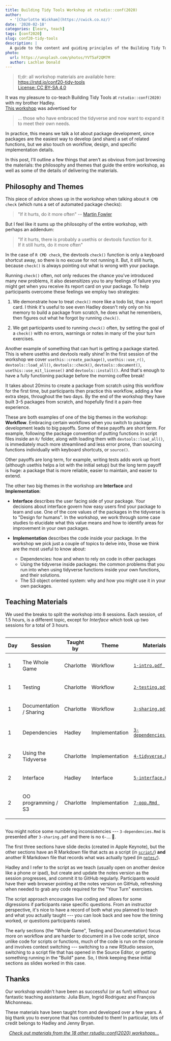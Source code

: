 ```yaml
---
title: Building Tidy Tools Workshop at rstudio::conf(2020)
author:
  - '[Charlotte Wickham](https://cwick.co.nz/)'
date: '2020-02-18'
categories: [learn, teach]
tags: [conf2020]
slug: conf20-tidy-tools
description: |
  A guide to the content and guiding principles of the Building Tidy Tools Workshop.
photo:
  url: https://unsplash.com/photos/YVT5aF2QM7M
  author: Lachlan Donald
---
```




> tl;dr: all workshop materials are available here: <br>
> <i class="fab fa-github"></i> https://rstd.io/conf20-tidy-tools <br>
> <i class="fab fa-creative-commons fa-fw"></i> [License: CC BY-SA 4.0](https://creativecommons.org/licenses/by-sa/4.0/legalcode)

It was my pleasure to co-teach Building Tidy Tools 
at `rstudio::conf(2020)` with my brother Hadley.  
[This workshop](https://github.com/rstudio-conf-2020/build-tidy-tools/) was advertised for

> ... those who have embraced the tidyverse and now want to expand it to meet their own needs. 

In practice, this means
we talk a lot about package development, 
since packages are the easiest way 
to develop (and share) a set of
related functions, 
but we also touch on workflow, design,
and specific implementation details.

In this post, I'll outline a few things that aren't
as obvious from just browsing the materials: 
the philosophy and themes that guide the entire workshop, as 
well as some of the details of delivering the materials.

## Philosophy and Themes

This piece of advice shows up in the workshop when talking about 
`R CMD check` (which runs a set of automated package checks):

> "If it hurts, do it more often"
-- [Martin Fowler](https://martinfowler.com/bliki/FrequencyReducesDifficulty.html)

But I feel like it sums up the philosophy of the entire workshop, 
with perhaps an addendum: 

> "If it hurts, there is probably a usethis or devtools function for it.  
> If it still hurts, do it more often"

In the case of `R CMD check`, 
the devtools `check()` function is only a keyboard shortcut away, 
so there is no excuse for not running it.
But, it still hurts, 
because `check()` is always pointing out what is wrong with your package.

Running `check()` often, not only 
reduces the chance you've introduced many new problems, 
it also desensitizes you to any feelings of failure you might get
when you receive its report card on your package.
To help participants overcome these feelings we employ two strategies:

1. We demonstrate how to treat `check()` more like a todo list, 
than a report card. 
I think it's useful to see
even Hadley doesn't rely only on his memory to build a package from scratch, 
he does what he remembers, 
then figures out what he forgot by running `check()`.

2. We get participants used to running `check()` often, 
by setting the goal of a `check()` with no errors, warnings or notes 
in many of the your turn exercises. 

Another example of something that can hurt 
is getting a package started. 
This is where usethis and devtools really shine! 
In the first session of the workshop we
cover `usethis::create_package()`, `usethis::use_r()`, 
`devtools::load_all()`, `devtools::check()`, `devtools::document()`, `usethis::use_mit_license()` and `devtools::install()`.
And that's enough to have a fully functioning package 
before the morning coffee break!

It takes about 20mins to create a package from scratch
using this workflow for the first time, 
but participants then practice this workflow, 
adding a few extra steps, throughout the two days.
By the end of the workshop 
they have built 3-5 packages from scratch, 
and hopefully find it a pain-free experience.

These are both examples of one of the big themes in the workshop: 
**Workflow**. 
Embracing certain workflows when you switch to package development
leads to big payoffs. 
Some of these payoffs are short term. 
For example, following the package convention of 
putting functions in script files
inside an `R/` folder, 
along with loading them with `devtools::load_all()`,
is immediately much more streamlined and less error prone,
than sourcing functions individually with keyboard shortcuts, or `source()`.

Other payoffs are long term, for example, 
writing tests adds work up front (although usethis helps a lot with the initial setup)
but the long term payoff is huge: 
a package that is more reliable, 
easier to maintain, and 
easier to extend.

The other two big themes in the workshop are **Interface** and **Implementation**:

* **Interface** describes the user facing side of your package.
Your decisions about interface govern 
how easy users find your package to learn and use.
One of the core values of the packages in the tidyverse is to
"Design for humans".
In the workshop, 
we work through some case studies to elucidate what this value means and
how to identify areas for improvement in your own packages.

* **Implementation** describes the code inside your package. 
In the workshop we pick just a couple of topics to delve into,
those we think are the most useful to know about: 
    
    * Dependencies: how and when to rely on code in other packages
    * Using the tidyverse inside packages: the common problems that you
    run into when using tidyverse functions inside your own functions, 
    and their solutions.
    * The S3 object oriented system: why and how you might use it in your own packages.  

## Teaching Materials

We used the breaks to split the workshop into 8 sessions.  Each session, of 1.5 hours, is a different topic, 
except for *Interface* which took up two sessions for a total of 3 hours.




<!--html_preserve--><style>html {
  font-family: -apple-system, BlinkMacSystemFont, 'Segoe UI', Roboto, Oxygen, Ubuntu, Cantarell, 'Helvetica Neue', 'Fira Sans', 'Droid Sans', Arial, sans-serif;
}

#papgkgqhtl .gt_table {
  display: table;
  border-collapse: collapse;
  margin-left: auto;
  margin-right: auto;
  color: #333333;
  font-size: 16px;
  background-color: #FFFFFF;
  width: auto;
  border-top-style: solid;
  border-top-width: 2px;
  border-top-color: #A8A8A8;
  border-bottom-style: solid;
  border-bottom-width: 2px;
  border-bottom-color: #A8A8A8;
}

#papgkgqhtl .gt_heading {
  background-color: #FFFFFF;
  border-bottom-color: #FFFFFF;
  border-left-style: hidden;
  border-left-width: 1px;
  border-left-color: #D3D3D3;
  border-right-style: hidden;
  border-right-width: 1px;
  border-right-color: #D3D3D3;
}

#papgkgqhtl .gt_title {
  color: #333333;
  font-size: 125%;
  font-weight: initial;
  padding-top: 4px;
  padding-bottom: 4px;
  border-bottom-color: #FFFFFF;
  border-bottom-width: 0;
}

#papgkgqhtl .gt_subtitle {
  color: #333333;
  font-size: 85%;
  font-weight: initial;
  padding-top: 0;
  padding-bottom: 4px;
  border-top-color: #FFFFFF;
  border-top-width: 0;
}

#papgkgqhtl .gt_bottom_border {
  border-bottom-style: solid;
  border-bottom-width: 2px;
  border-bottom-color: #D3D3D3;
}

#papgkgqhtl .gt_col_headings {
  border-top-style: solid;
  border-top-width: 2px;
  border-top-color: #D3D3D3;
  border-bottom-style: solid;
  border-bottom-width: 2px;
  border-bottom-color: #D3D3D3;
  border-left-style: none;
  border-left-width: 1px;
  border-left-color: #D3D3D3;
  border-right-style: none;
  border-right-width: 1px;
  border-right-color: #D3D3D3;
}

#papgkgqhtl .gt_col_heading {
  color: #333333;
  background-color: #FFFFFF;
  font-size: 100%;
  font-weight: normal;
  text-transform: inherit;
  vertical-align: bottom;
  padding-top: 4px;
  padding-bottom: 4px;
  padding-left: 5px;
  padding-right: 5px;
  overflow-x: hidden;
}

#papgkgqhtl .gt_column_spanner {
  color: #333333;
  background-color: #FFFFFF;
  font-size: 100%;
  font-weight: normal;
  text-transform: inherit;
  vertical-align: bottom;
  border-bottom-style: solid;
  border-bottom-width: 2px;
  border-bottom-color: #D3D3D3;
  padding-top: 4px;
  padding-bottom: 4px;
  overflow-x: hidden;
  display: inline-block;
  width: 97%;
}

#papgkgqhtl .gt_group_heading {
  padding: 8px;
  color: #333333;
  background-color: #FFFFFF;
  font-size: 100%;
  font-weight: initial;
  text-transform: inherit;
  border-top-style: solid;
  border-top-width: 2px;
  border-top-color: #D3D3D3;
  border-bottom-style: solid;
  border-bottom-width: 2px;
  border-bottom-color: #D3D3D3;
  border-left-style: none;
  border-left-width: 1px;
  border-left-color: #D3D3D3;
  border-right-style: none;
  border-right-width: 1px;
  border-right-color: #D3D3D3;
  vertical-align: middle;
}

#papgkgqhtl .gt_empty_group_heading {
  padding: 0.5px;
  color: #333333;
  background-color: #FFFFFF;
  font-size: 100%;
  font-weight: initial;
  border-top-style: solid;
  border-top-width: 2px;
  border-top-color: #D3D3D3;
  border-bottom-style: solid;
  border-bottom-width: 2px;
  border-bottom-color: #D3D3D3;
  vertical-align: middle;
}

#papgkgqhtl .gt_striped {
  background-color: rgba(128, 128, 128, 0.05);
}

#papgkgqhtl .gt_from_md > :first-child {
  margin-top: 0;
}

#papgkgqhtl .gt_from_md > :last-child {
  margin-bottom: 0;
}

#papgkgqhtl .gt_row {
  padding-top: 8px;
  padding-bottom: 8px;
  padding-left: 5px;
  padding-right: 5px;
  margin: 10px;
  border-top-style: solid;
  border-top-width: 1px;
  border-top-color: #D3D3D3;
  border-left-style: none;
  border-left-width: 1px;
  border-left-color: #D3D3D3;
  border-right-style: none;
  border-right-width: 1px;
  border-right-color: #D3D3D3;
  vertical-align: middle;
  overflow-x: hidden;
}

#papgkgqhtl .gt_stub {
  color: #333333;
  background-color: #FFFFFF;
  font-weight: initial;
  text-transform: inherit;
  border-right-style: solid;
  border-right-width: 2px;
  border-right-color: #D3D3D3;
  padding-left: 12px;
}

#papgkgqhtl .gt_summary_row {
  color: #333333;
  background-color: #FFFFFF;
  text-transform: inherit;
  padding-top: 8px;
  padding-bottom: 8px;
  padding-left: 5px;
  padding-right: 5px;
}

#papgkgqhtl .gt_first_summary_row {
  padding-top: 8px;
  padding-bottom: 8px;
  padding-left: 5px;
  padding-right: 5px;
  border-top-style: solid;
  border-top-width: 2px;
  border-top-color: #D3D3D3;
}

#papgkgqhtl .gt_grand_summary_row {
  color: #333333;
  background-color: #FFFFFF;
  text-transform: inherit;
  padding-top: 8px;
  padding-bottom: 8px;
  padding-left: 5px;
  padding-right: 5px;
}

#papgkgqhtl .gt_first_grand_summary_row {
  padding-top: 8px;
  padding-bottom: 8px;
  padding-left: 5px;
  padding-right: 5px;
  border-top-style: double;
  border-top-width: 6px;
  border-top-color: #D3D3D3;
}

#papgkgqhtl .gt_table_body {
  border-top-style: solid;
  border-top-width: 2px;
  border-top-color: #D3D3D3;
  border-bottom-style: solid;
  border-bottom-width: 2px;
  border-bottom-color: #D3D3D3;
}

#papgkgqhtl .gt_footnotes {
  color: #333333;
  background-color: #FFFFFF;
  border-bottom-style: none;
  border-bottom-width: 2px;
  border-bottom-color: #D3D3D3;
  border-left-style: none;
  border-left-width: 2px;
  border-left-color: #D3D3D3;
  border-right-style: none;
  border-right-width: 2px;
  border-right-color: #D3D3D3;
}

#papgkgqhtl .gt_footnote {
  margin: 0px;
  font-size: 90%;
  padding: 4px;
}

#papgkgqhtl .gt_sourcenotes {
  color: #333333;
  background-color: #FFFFFF;
  border-bottom-style: none;
  border-bottom-width: 2px;
  border-bottom-color: #D3D3D3;
  border-left-style: none;
  border-left-width: 2px;
  border-left-color: #D3D3D3;
  border-right-style: none;
  border-right-width: 2px;
  border-right-color: #D3D3D3;
}

#papgkgqhtl .gt_sourcenote {
  font-size: 90%;
  padding: 4px;
}

#papgkgqhtl .gt_left {
  text-align: left;
}

#papgkgqhtl .gt_center {
  text-align: center;
}

#papgkgqhtl .gt_right {
  text-align: right;
  font-variant-numeric: tabular-nums;
}

#papgkgqhtl .gt_font_normal {
  font-weight: normal;
}

#papgkgqhtl .gt_font_bold {
  font-weight: bold;
}

#papgkgqhtl .gt_font_italic {
  font-style: italic;
}

#papgkgqhtl .gt_super {
  font-size: 65%;
}

#papgkgqhtl .gt_footnote_marks {
  font-style: italic;
  font-size: 65%;
}
</style>
<div id="papgkgqhtl" style="overflow-x:auto;overflow-y:auto;width:auto;height:auto;"><table class="gt_table">
  
  <thead class="gt_col_headings">
    <tr>
      <th class="gt_col_heading gt_columns_bottom_border gt_right" rowspan="1" colspan="1">Day</th>
      <th class="gt_col_heading gt_columns_bottom_border gt_left" rowspan="1" colspan="1">Session</th>
      <th class="gt_col_heading gt_columns_bottom_border gt_left" rowspan="1" colspan="1">Taught by</th>
      <th class="gt_col_heading gt_columns_bottom_border gt_left" rowspan="1" colspan="1">Theme</th>
      <th class="gt_col_heading gt_columns_bottom_border gt_center" rowspan="1" colspan="1">Materials</th>
    </tr>
  </thead>
  <tbody class="gt_table_body">
    <tr>
      <td class="gt_row gt_right"><div class='gt_from_md'><p>1</p>
</div></td>
      <td class="gt_row gt_left"><div class='gt_from_md'><p>The Whole Game</p>
</div></td>
      <td class="gt_row gt_left"><div class='gt_from_md'><p>Charlotte</p>
</div></td>
      <td class="gt_row gt_left"><div class='gt_from_md'><p>Workflow</p>
</div></td>
      <td class="gt_row gt_center"><div class='gt_from_md'><p><a href="https://github.com/rstudio-conf-2020/build-tidy-tools/blob/master/1-intro.pdf"><code>1-intro.pdf </code></a></p>
</div></td>
    </tr>
    <tr>
      <td class="gt_row gt_right gt_striped"><div class='gt_from_md'><p>1</p>
</div></td>
      <td class="gt_row gt_left gt_striped"><div class='gt_from_md'><p>Testing</p>
</div></td>
      <td class="gt_row gt_left gt_striped"><div class='gt_from_md'><p>Charlotte</p>
</div></td>
      <td class="gt_row gt_left gt_striped"><div class='gt_from_md'><p>Workflow</p>
</div></td>
      <td class="gt_row gt_center gt_striped"><div class='gt_from_md'><p><a href="https://github.com/rstudio-conf-2020/build-tidy-tools/blob/master/2-testing.pdf"><code>2-testing.pdf </code></a></p>
</div></td>
    </tr>
    <tr>
      <td class="gt_row gt_right"><div class='gt_from_md'><p>1</p>
</div></td>
      <td class="gt_row gt_left"><div class='gt_from_md'><p>Documentation / Sharing</p>
</div></td>
      <td class="gt_row gt_left"><div class='gt_from_md'><p>Charlotte</p>
</div></td>
      <td class="gt_row gt_left"><div class='gt_from_md'><p>Workflow</p>
</div></td>
      <td class="gt_row gt_center"><div class='gt_from_md'><p><a href="https://github.com/rstudio-conf-2020/build-tidy-tools/blob/master/3-sharing.pdf"><code>3-sharing.pdf </code></a></p>
</div></td>
    </tr>
    <tr>
      <td class="gt_row gt_right gt_striped"><div class='gt_from_md'><p>1</p>
</div></td>
      <td class="gt_row gt_left gt_striped"><div class='gt_from_md'><p>Dependencies</p>
</div></td>
      <td class="gt_row gt_left gt_striped"><div class='gt_from_md'><p>Hadley</p>
</div></td>
      <td class="gt_row gt_left gt_striped"><div class='gt_from_md'><p>Implementation</p>
</div></td>
      <td class="gt_row gt_center gt_striped"><div class='gt_from_md'><p><a href="https://github.com/rstudio-conf-2020/build-tidy-tools/blob/master/script/3-dependencies.Rmd"><code>3-dependencies.Rmd </code></a></p>
</div></td>
    </tr>
    <tr>
      <td class="gt_row gt_right"><div class='gt_from_md'><p>2</p>
</div></td>
      <td class="gt_row gt_left"><div class='gt_from_md'><p>Using the Tidyverse</p>
</div></td>
      <td class="gt_row gt_left"><div class='gt_from_md'><p>Charlotte</p>
</div></td>
      <td class="gt_row gt_left"><div class='gt_from_md'><p>Implementation</p>
</div></td>
      <td class="gt_row gt_center"><div class='gt_from_md'><p><a href="https://github.com/rstudio-conf-2020/build-tidy-tools/blob/master/script/4-tidyverse.Rmd"><code>4-tidyverse.Rmd </code></a></p>
</div></td>
    </tr>
    <tr>
      <td class="gt_row gt_right gt_striped"><div class='gt_from_md'><p>2</p>
</div></td>
      <td class="gt_row gt_left gt_striped"><div class='gt_from_md'><p>Interface</p>
</div></td>
      <td class="gt_row gt_left gt_striped"><div class='gt_from_md'><p>Hadley</p>
</div></td>
      <td class="gt_row gt_left gt_striped"><div class='gt_from_md'><p>Interface</p>
</div></td>
      <td class="gt_row gt_center gt_striped"><div class='gt_from_md'><p><a href="https://github.com/rstudio-conf-2020/build-tidy-tools/blob/master/script/5-interface.Rmd"><code>5-interface.Rmd </code></a></p>
</div></td>
    </tr>
    <tr>
      <td class="gt_row gt_right"><div class='gt_from_md'><p>2</p>
</div></td>
      <td class="gt_row gt_left"><div class='gt_from_md'><p>OO programming / S3</p>
</div></td>
      <td class="gt_row gt_left"><div class='gt_from_md'><p>Charlotte</p>
</div></td>
      <td class="gt_row gt_left"><div class='gt_from_md'><p>Implementation</p>
</div></td>
      <td class="gt_row gt_center"><div class='gt_from_md'><p><a href="https://github.com/rstudio-conf-2020/build-tidy-tools/blob/master/script/7-oop.Rmd"><code>7-oop.Rmd </code></a></p>
</div></td>
    </tr>
  </tbody>
  
  
</table></div><!--/html_preserve-->

You might notice some numbering inconsistencies --- 
`3-dependencies.Rmd` is presented after `3-sharing.pdf` 
and there is no `6-`... 🤷.

The first three sections have slide decks (created in Apple Keynote), 
but the other sections have an R Markdown file that acts as a script 
(in [`script/`](https://github.com/rstudio-conf-2020/build-tidy-tools/tree/master/script))
 **and** another R Markdown file that records what was actually typed 
(in [`notes/`](https://github.com/rstudio-conf-2020/build-tidy-tools/tree/master/notes)).

Hadley and I refer to the script as we teach 
(usually open on another device like a phone or ipad), 
but create and update the notes version as the session progresses,
and commit it to GitHub regularly.
Participants would have their web browser pointing at the notes version on GitHub, 
refreshing when needed to grab any code required for the "Your Turn" exercises.  

The script approach encourages live coding and 
allows for some digressions if participants raise specific questions.
From an instructor perspective, 
it's nice to have a record of both what you planned to teach and 
what you actually taught --- 
you can look back and see how the timing worked, 
or questions participants raised.

The early sections 
(the "Whole Game", Testing and Documentation) 
focus more on workflow and are harder to document in a live code script, 
since unlike code for scripts or functions, 
much of the code is run on the console and involves context switching --- 
switching to a new RStudio session, 
switching to a script file that has opened in the Source Editor, 
or getting something running in the "Build" pane. 
So, I think keeping these initial sections as slides worked in this case.

## Thanks

Our workshop wouldn't have been as successful (or as fun!) without
our fantastic teaching assistants: Julia Blum, Ingrid Rodriguez and François Michonneau.

These materials have been taught from and developed over a few years.
A big thank you to everyone that has contributed to them!
In particular, lots of credit belongs to Hadley and Jenny Bryan.


<div class="hline-top">
<i class="fas fa-binoculars"></i>&nbsp;&nbsp;&nbsp;<a href='/blog/2020/02/conf2020-workshops/'><em>Check out materials from the 18 other rstudio::conf(2020) workshops...</em></a>
</div>
